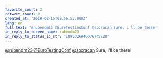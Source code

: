 ```yaml
---
favorite_count: 2
retweet_count: 0
created_at: "2019-02-15T08:56:53.000Z"
lang: en
full_text: "@rubendm23 @EuroTestingConf @socracan Sure, i'll be there!"
in_reply_to_screen_name: rubendm23
in_reply_to_status_id_str: "1096326946076745728"
---
```


[@rubendm23](https://twitter.com/rubendm23)
[@EuroTestingConf](https://twitter.com/EuroTestingConf)
[@socracan](https://twitter.com/socracan) Sure, i'll be there!
